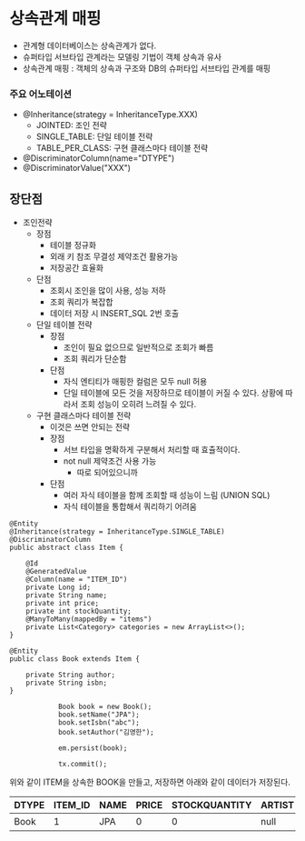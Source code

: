 # 상속관계 매핑
- 관계형 데이터베이스는 상속관계가 없다.
- 슈퍼타입 서브타입 관계라는 모델링 기법이 객체 상속과 유사
- 상속관계 매핑 : 객체의 상속과 구조와 DB의 슈퍼타입 서브타입 관계를 매핑

### 주요 어노테이션
- @Inheritance(strategy = InheritanceType.XXX)
  - JOINTED: 조인 전략
  - SINGLE_TABLE: 단일 테이블 전략
  - TABLE_PER_CLASS: 구현 클래스마다 테이블 전략
- @DiscriminatorColumn(name="DTYPE")
- @DiscriminatorValue("XXX")

## 장단점
- 조인전략
  - 장점
    - 테이블 정규화
    - 외래 키 참조 무결성 제약조건 활용가능
    - 저장공간 효율화
  - 단점
    - 조회시 조인을 많이 사용, 성능 저하
    - 조회 쿼리가 복잡합
    - 데이터 저장 시 INSERT_SQL 2번 호출
  - 단일 테이블 전략
    - 장점
      - 조인이 필요 없으므로 일반적으로 조회가 빠름
      - 조회 쿼리가 단순함
    - 단점
      - 자식 엔티티가 매핑한 컬럼은 모두 null 허용
      - 단일 테이블에 모든 것을 저장하므로 테이블이 커질 수 있다. 상황에 따라서 조회 성능이 오히려 느려질 수 있다.
  - 구현 클래스마다 테이블 전략
    - 이것은 쓰면 안되는 전략
    - 장점
      - 서브 타입을 명확하게 구분해서 처리할 때 효츌적이다.
      - not null 제약조건 사용 가능
        - 따로 되어있으니까
    - 단점
      - 여러 자식 테이블을 함께 조회할 때 성능이 느림 (UNION SQL)
      - 자식 테이블을 통합해서 쿼리하기 어려움


```
@Entity
@Inheritance(strategy = InheritanceType.SINGLE_TABLE)
@DiscriminatorColumn
public abstract class Item {

    @Id
    @GeneratedValue
    @Column(name = "ITEM_ID")
    private Long id;
    private String name;
    private int price;
    private int stockQuantity;
    @ManyToMany(mappedBy = "items")
    private List<Category> categories = new ArrayList<>();
}
```

```
@Entity
public class Book extends Item {

    private String author;
    private String isbn;
}
```

```
            Book book = new Book();
            book.setName("JPA");
            book.setIsbn("abc");
            book.setAuthor("김영한");

            em.persist(book);

            tx.commit();
```

위와 같이 ITEM을 상속한 BOOK을 만들고, 저장하면 아래와 같이 데이터가 저장된다.



|DTYPE|ITEM_ID|NAME|PRICE|STOCKQUANTITY|ARTIST|ETC|AUTHOR|ISBN|ACTOR|DIRECTOR|
|------|---|-----|---|---|---|---|---|---|---|---|
|Book|1|JPA|0|0|null|null|김영한|abc|null|null|
